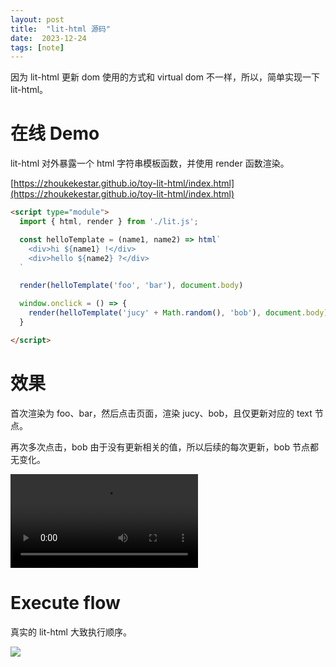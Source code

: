 ```yaml
---
layout: post
title:  "lit-html 源码"
date:  2023-12-24
tags: [note]
---
```



  因为 lit-html 更新 dom 使用的方式和 virtual dom 不一样，所以，简单实现一下 lit-html。

# 在线 Demo

  lit-html 对外暴露一个 html 字符串模板函数，并使用 render 函数渲染。

  [https://zhoukekestar.github.io/toy-lit-html/index.html](https://zhoukekestar.github.io/toy-lit-html/index.html)

```html
<script type="module">
  import { html, render } from './lit.js';

  const helloTemplate = (name1, name2) => html`
    <div>hi ${name1} !</div>
    <div>hello ${name2} ?</div>
  `

  render(helloTemplate('foo', 'bar'), document.body)

  window.onclick = () => {
    render(helloTemplate('jucy' + Math.random(), 'bob'), document.body)
  }

</script>
```

# 效果

  首次渲染为 foo、bar，然后点击页面，渲染 jucy、bob，且仅更新对应的 text 节点。

  再次多次点击，bob 由于没有更新相关的值，所以后续的每次更新，bob 节点都无变化。

<video src="https://github.com/zhoukekestar/notes/assets/7157346/496c65aa-62d4-43f3-97ec-531f2b0b7bf1"></video>


# Execute flow

  真实的 lit-html 大致执行顺序。

![](https://www.plantuml.com/plantuml/svg/jLVDRjiu4BxhAUPW83QGzGCuq6vsimKI82s2DEWb26nQcbXiACgbgDX5a2VelPUY1NhhgUYXv_PbsZn7Xv8fcoeJoqbw2HXgvfkVx-EGtiqrKxf8HH0eb34g-EjlEC5qAfZ6OymBeGUGw5ICSgsud8pgZqF1DIecyi0rDm0Lr02keFBA1ul5wTasN39H8ErauvSOwTCpk5wDlPTm4HynHM4bpfR_Tdi1YpI_f3ZBpQ1UDLoZJ5B08jAP8aV7okQcK1TAmjJ0nEZ1zYTbxFl3JexwXQcZwnRVFiaQAihIb6iNfdiFdCu4QnI_Vx05Dvy-thp_xY9PfwhXFWYxLpFjkhdDzjjCH3Pceh-Iupw9YinbHgQAJnB3caBZICBgpEVp3eovZC4FMA_wbTCJWIbAtG3K2S_xA204rsfBBxotUdqk9QhzawU7P6M4Vaky6HCNg7v7DysdlqMUTAz0lvwIwTx-mU7_mwD_Zq-sWIh0ENKsY_70BE6wjrD7S7cqYhIvhQhIUYmv_FdvmuzlR_nC7X0VJ4QMKNVNowpz5ZGt_B1-nckVPbb5MHUtCMAyFVwwWYm8dHkHoSUe9SwYmeYYpzDfflGpOgfRooCtfMhwsck5PcNouAICgY1iJa3Wvv0o7IMReooKVo-SIkZ3pehKpR97HBQlqw_rSyKc9gyxeOpcttszUVkblJYAQMncM7NLjEMEKaYQyxrT7SvOi3MHUAoEWETGfHG7juvnqsLx7PGgj42RN0QMgqWWexEvnemQXafNRHh0G-9HSwgpOmOYocfPmV-7vvd2hXc1pdHskiEcKvGnwAmyS8nBLAI9pVEesaTzBjc3q2sq1wgyNtSU1zlgpO_cs_G_HUvuWmHX23bIJ-A5DOIXVPciGanGBpj7oXjs1DS6ejFk6IDnLYusvjx_WAaazV1NZD-u7XyHdLY46TS9B4UsVNC-0iV_q8u5fiQ7THH7nuBb6af7wzSu-lYgO0AYGfcJiSHOCyxyAJLdsyxQsLFP__aPUCShsyXuaGTed6lgPKjHpQsKsWyWIKxF-LYG1leKaK48LjrEhrPy34awmP94Gv4qUxE4Koy4ly0SHlPDEWfsgJBpU-aN)



